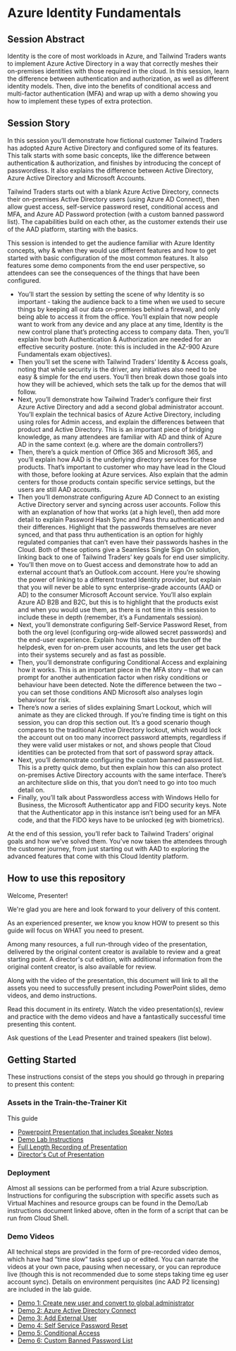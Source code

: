# Azure Identity Fundamentals

## Session Abstract
Identity is the core of most workloads in Azure, and Tailwind Traders wants to implement Azure Active Directory in a way that correctly meshes their on-premises identities with those required in the cloud. In this session, learn the difference between authentication and authorization, as well as different identity models. Then, dive into the benefits of conditional access and multi-factor authentication (MFA) and wrap up with a demo showing you how to implement these types of extra protection.

## Session Story
In this session you’ll demonstrate how fictional customer Tailwind Traders has adopted Azure Active Directory and configured some of its features. This talk starts with some basic concepts, like the difference between authentication & authorization, and finishes by introducing the concept of passwordless. It also explains the difference between Active Directory, Azure Active Directory and Microsoft Accounts. 

Tailwind Traders starts out with a blank Azure Active Directory, connects their on-premises Active Directory users (using Azure AD Connect), then allow guest access, self-service password reset, conditional access and MFA, and Azure AD Password protection (with a custom banned password list).  The capabilities build on each other, as the customer extends their use of the AAD platform, starting with the basics. 

This session is intended to get the audience familiar with Azure Identity concepts, why & when they would use different features and how to get started with basic configuration of the most common features. It also features some demo components from the end user perspective, so attendees can see the consequences of the things that have been configured. 

<ul>
<li>You’ll start the session by setting the scene of why Identity is so important - taking the audience back to a time when we used to secure things by keeping all our data on-premises behind a firewall, and only being able to access it from the office. You’ll explain that now people want to work from any device and any place at any time, Identity is the new control plane that’s protecting access to company data. Then, you’ll explain how both Authentication & Authorization are needed for an effective security posture. (note: this is included in the AZ-900 Azure Fundamentals exam objectives).</li> 
<li>Then you’ll set the scene with Tailwind Traders’ Identity & Access goals, noting that while security is the driver, any initiatives also need to be easy & simple for the end users. You’ll then break down those goals into how they will be achieved, which sets the talk up for the demos that will follow.</li> 
<li>Next, you’ll demonstrate how Tailwind Trader’s configure their first Azure Active Directory and add a second global administrator account. You’ll explain the technical basics of Azure Active Directory, including using roles for Admin access, and explain the differences between that product and Active Directory. This is an important piece of bridging knowledge, as many attendees are familiar with AD and think of Azure AD in the same context (e.g. where are the domain controllers?)</li> 
<li>Then, there’s a quick mention of Office 365 and Microsoft 365, and you’ll explain how AAD is the underlying directory services for these products. That’s important to customer who may have lead in the Cloud with those, before looking at Azure services. Also explain that the admin centers for those products contain specific service settings, but the users are still AAD accounts.</li> 
<li>Then you’ll demonstrate configuring Azure AD Connect to an existing Active Directory server and syncing across user accounts. Follow this with an explanation of how that works (at a high level), then add more detail to explain Password Hash Sync and Pass thru authentication and their differences. Highlight that the passwords themselves are never synced, and that pass thru authentication is an option for highly regulated companies that can’t even have their passwords hashes in the Cloud. Both of these options give a Seamless Single Sign On solution, linking back to one of Tailwind Traders’ key goals for end user simplicity.</li>  
<li>You’ll then move on to Guest access and demonstrate how to add an external account that’s an Outlook.com account. Here you’re showing the power of linking to a different trusted Identity provider, but explain that you will never be able to sync enterprise-grade accounts (AAD or AD) to the consumer Microsoft Account service. You’ll also explain Azure AD B2B and B2C, but this is to highlight that the products exist and when you would use them, as there is not time in this session to include these in depth (remember, it’s a Fundamentals session).</li> 
<li>Next, you’ll demonstrate configuring Self-Service Password Reset, from both the org level (configuring org-wide allowed secret passwords) and the end-user experience. Explain how this takes the burden off the helpdesk, even for on-prem user accounts, and lets the user get back into their systems securely and as fast as possible.</li>  
<li>Then, you’ll demonstrate configuring Conditional Access and explaining how it works. This is an important piece in the MFA story – that we can prompt for another authentication factor when risky conditions or behaviour have been detected. Note the difference between the two – you can set those conditions AND Microsoft also analyses login behaviour for risk.</li> 
<li>There’s now a series of slides explaining Smart Lockout, which will animate as they are clicked through. If you’re finding time is tight on this session, you can drop this section out. It’s a good scenario though compares to the traditional Active Directory lockout, which would lock the account out on too many incorrect password attempts, regardless if they were valid user mistakes or not, and shows people that Cloud identities can be protected from that sort of password spray attack.</li>
<li>Next, you’ll demonstrate configuring the custom banned password list. This is a pretty quick demo, but then explain how this can also protect on-premises Active Directory accounts with the same interface. There’s an architecture slide on this, that you don’t need to go into too much detail on.</li>
<li>Finally, you’ll talk about Passwordless access with Windows Hello for Business, the Microsoft Authenticator app and FIDO security keys. Note that the Authenticator app in this instance isn’t being used for an MFA code, and that the FIDO keys have to be unlocked (eg with biometrics).</li>
</ul>
At the end of this session, you’ll refer back to Tailwind Traders’ original goals and how we’ve solved them. You’ve now taken the attendees through the customer journey, from just starting out with AAD to exploring the advanced features that come with this Cloud Identity platform. 

## How to use this repository
Welcome, Presenter!

We're glad you are here and look forward to your delivery of this content.

As an experienced presenter, we know you know HOW to present so this guide will focus on WHAT you need to present.

Among many resources, a full run-through video of the presentation, delivered by the original content creator is available to review and a great starting point. A director's cut edition, with additional information from the original content creator, is also available for review.

Along with the video of the presentation, this document will link to all the assets you need to successfully present including PowerPoint slides, demo videos, and demo instructions.

Read this document in its entirety. Watch the video presentation(s), review and practice with the demo videos and have a fantastically successful time presenting this content.

Ask questions of the Lead Presenter and trained speakers (list below).

## Getting Started
These instructions consist of the steps you should go through in preparing to present this content:

### Assets in the Train-the-Trainer Kit


This guide</li>
- [Powerpoint Presentation that includes Speaker Notes](https://globaleventcdn.blob.core.windows.net/assets/afun/afun90/afun90.pptx)
- [Demo Lab Instructions](https://globaleventcdn.blob.core.windows.net/assets/afun/afun90/AFUN90%20Demo%20Guide.docx)
- [Full Length Recording of Presentation](https://globaleventcdn.blob.core.windows.net/assets/afun/afun90/AFUN90%20Identity%20Fundamentals.mp4)
- [Director's Cut of Presentation](https://globaleventcdn.blob.core.windows.net/assets/afun/afun90/AFUN90%20Identity%20Fundamentals.mp4)


### Deployment

Almost all sessions can be performed from a trial Azure subscription. Instructions for configuring the subscription with specific assets such as Virtual Machines and resource groups can be found in the Demo/Lab instructions document linked above, often in the form of a script that can be run from Cloud Shell. 

### Demo Videos
All technical steps are provided in the form of pre-recorded video demos, which have had “time slow” tasks sped up or edited. You can narrate the videos at your own pace, pausing when necessary, or you can reproduce live (though this is not recommended due to some steps taking time eg user account sync). Details on environment perquisites (inc AAD P2 licensing) are included in the lab guide. 

- [Demo 1: Create new user and convert to global administrator](https://globaleventcdn.blob.core.windows.net/assets/afun/afun90/1.AAD-Rename-New-User-Global-Administrator.mp4)
- [Demo 2: Azure Active Directory Connect](https://globaleventcdn.blob.core.windows.net/assets/afun/afun90/2.Azure-AD-Connect.mp4)
- [Demo 3: Add External User](https://globaleventcdn.blob.core.windows.net/assets/afun/afun90/3.External-User.mp4)
- [Demo 4: Self Service Password Reset](https://globaleventcdn.blob.core.windows.net/assets/afun/afun90/4.Self-Service-Password-Reset.mp4)
- [Demo 5: Conditional Access](https://globaleventcdn.blob.core.windows.net/assets/afun/afun90/5.ConditionalAccess.mp4)
- [Demo 6: Custom Banned Password List](https://globaleventcdn.blob.core.windows.net/assets/afun/afun90/6.CustomBannedPasswordList.mp4)


